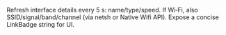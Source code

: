Refresh interface details every 5 s: name/type/speed. If Wi‑Fi, also SSID/signal/band/channel (via netsh or Native Wifi API). Expose a concise LinkBadge string for UI.

